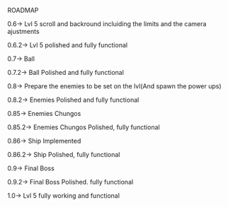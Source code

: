 ROADMAP

0.6-> Lvl 5 scroll and backround incluiding the limits and the camera ajustments

0.6.2-> Lvl 5 polished and fully functional




0.7-> Ball

0.7.2-> Ball Polished and fully functional




0.8-> Prepare the enemies to be set on the lvl(And spawn the power ups)

0.8.2-> Enemies Polished and fully functional





0.85-> Enemies Chungos

0.85.2-> Enemies Chungos Polished, fully functional




0.86-> Ship Implemented

0.86.2-> Ship Polished, fully functional




0.9-> Final Boss

0.9.2-> Final Boss Polished. fully functional




1.0-> Lvl 5 fully working and functional
